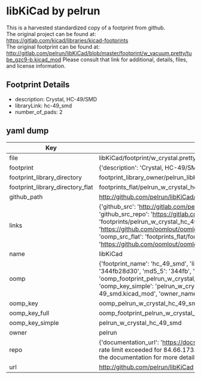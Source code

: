 # libKiCad by pelrun  
This is a harvested standardized copy of a footprint from github.  
The original project can be found at:  
https://gitlab.com/kicad/libraries/kicad-footprints  
The original footprint can be found at:
http://gitlab.com/pelrun/libKiCad/blob/master/footprint/w_vacuum.pretty/tube_gzc9-b.kicad_mod
Please consult that link for additional, details, files, and license information.  
## Footprint Details
* description: Crystal, HC-49/SMD  
* libraryLink: hc-49_smd  
* number_of_pads: 2  
## yaml dump  
| Key | Value |  
| --- | --- |  
| file | libKiCad/footprint/w_crystal.pretty/hc-49_smd.kicad_mod |  
| footprint | {'description': 'Crystal, HC-49/SMD', 'libraryLink': 'hc-49_smd', 'number_of_pads': 2} |  
| footprint_library_directory | footprint_library_owner/pelrun_libKiCad |  
| footprint_library_directory_flat | footprints_flat/pelrun_w_crystal_hc_49_smd/working |  
| github_path | http://github.com/pelrun/libKiCad/blob/master/footprint/w_crystal.pretty/hc-49_smd.kicad_mod |  
| links | {'github_src': 'http://gitlab.com/pelrun/libKiCad/blob/master/footprint/w_vacuum.pretty/tube_gzc9-b.kicad_mod', 'github_src_repo': 'https://gitlab.com/kicad/libraries/kicad-footprints', 'oomp_bot': 'footprints/pelrun_w_crystal_hc_49_smd/working', 'oomp_bot_github': 'https://github.com/oomlout/oomlout_oomp_footprint_bot/tree/main/footprints/pelrun_w_crystal_hc_49_smd/working', 'oomp_src_flat': 'footprints_flat/footprints_flat/pelrun_w_crystal_hc_49_smd/working', 'oomp_src_flat_github': 'https://github.com/oomlout/oomlout_oomp_footprint_src/tree/main/footprints_flat/pelrun_w_crystal_hc_49_smd/working'} |  
| name | libKiCad |  
| oomp | {'footprint_name': 'hc_49_smd', 'library_name': 'w_crystal', 'md5': '344fb28d3096a137da4db0c8104f10f5', 'md5_10': '344fb28d30', 'md5_5': '344fb', 'md5_6': '344fb2', 'oomp_key': 'oomp_pelrun_w_crystal_hc_49_smd', 'oomp_key_extra': 'oomp_footprint_pelrun_w_crystal_hc_49_smd', 'oomp_key_full': 'oomp_footprint_pelrun_w_crystal_hc_49_smd_344fb2', 'oomp_key_simple': 'pelrun_w_crystal_hc_49_smd', 'original_filename': 'libKiCad/footprint/w_crystal.pretty/hc-49_smd.kicad_mod', 'owner_name': 'pelrun'} |  
| oomp_key | oomp_pelrun_w_crystal_hc_49_smd |  
| oomp_key_full | oomp_footprint_pelrun_w_crystal_hc_49_smd |  
| oomp_key_simple | pelrun_w_crystal_hc_49_smd |  
| owner | pelrun |  
| repo | {'documentation_url': 'https://docs.github.com/rest/overview/resources-in-the-rest-api#rate-limiting', 'message': "API rate limit exceeded for 84.66.173.59. (But here's the good news: Authenticated requests get a higher rate limit. Check out the documentation for more details.)"} |  
| url | http://github.com/pelrun/libKiCad |  

